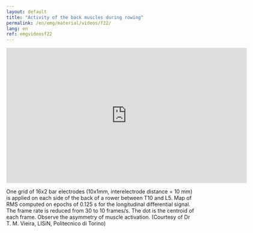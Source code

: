 ```yaml
---
layout: default
title: "Activity of the back muscles during rowing"
permalink: /en/emg/material/videos/f22/
lang: en
ref: emgvideosf22
---
```


<iframe width="640" height="360" src="https://www.youtube.com/embed/Y3uEFNQUeek?rel=0&amp;showinfo=0" frameborder="0" gesture="media" allow="encrypted-media" allowfullscreen></iframe>

One grid of  16x2 bar electrodes (10x1mm, interelectrode distance = 10 mm) is applied on each side of the  back of a rower between T10 and L5.  Map of RMS computed on epochs of 0.125 s for the longitudinal differential signal.  The frame rate is reduced from 30 to 10 frames/s. The dot is the centroid of each frame. Observe the asymmetry of muscle activation.
(Courtesy of Dr T. M. Vieira, LISiN, Politecnico di Torino)
